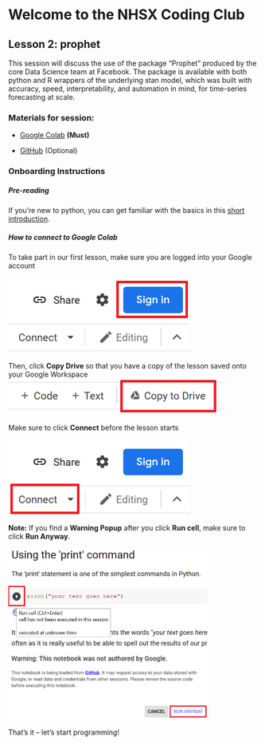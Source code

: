 # Welcome to the NHSX Coding Club

## Lesson 2: prophet

This session will discuss the use of the package “Prophet” produced by the core Data Science team at Facebook. The package is available with both python and R wrappers of the underlying stan model, which was built with accuracy, speed, interpretability, and automation in mind, for time-series forecasting at scale.

### Materials for session:

- [Google Colab](https://colab.research.google.com/github/nhs-pycom/coding-club-prophet/blob/main/coding_club_prophet.ipynb) **(Must)**

- [GitHub](https://github.com/nhs-pycom/coding-club-prophet) (Optional)

### Onboarding Instructions

##### Pre-reading

If you’re new to python, you can get familiar with the basics in this [short introduction](https://www.w3schools.com/python/python_intro.asp).

##### How to connect to Google Colab

To take part in our first lesson, make sure you are logged into your Google account 

![sign-in](/assets/img/sign-in.png)

Then, click **Copy Drive** so that you have a copy of the lesson saved onto your Google Workspace ![save-to-gdrive](/assets/img/save-to-gdrive.png)

Make sure to click **Connect** before the lesson starts  

![connect](/assets/img/connect.png)

**Note:** If you find a **Warning Popup** after you click **Run cell**, make sure to click **Run Anyway**.

<img src="/assets/img/run-cell.png" alt="run-cell" width="400"/>

<img src="/assets/img/pop-up.png" alt="pop-up" width="400"/>

That’s it – let’s start programming!
